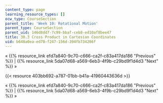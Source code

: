 ```yaml
---
content_type: page
learning_resource_types: []
ocw_type: CourseSection
parent_title: 'Week 10: Rotational Motion'
parent_type: CourseSection
parent_uid: 146d8dd7-7c99-bbaf-ceb8-ed10af8bee47
title: 30.3 Cross Product in Cartesian Coordinates
uid: b640a0ea-ed70-f247-156d-394fb734286f
---
```


« {{% resource_link efd7a840-9c70-c666-ca2f-c83a417da186 "Previous" %}} | {{% resource_link 5da07d68-a569-6eb3-4f9b-c29bd9f1d4d3 "Next" %}} »

{{< resource 403bb692-a787-01bb-b41a-41960443636d >}}

« {{% resource_link efd7a840-9c70-c666-ca2f-c83a417da186 "Previous" %}} | {{% resource_link 5da07d68-a569-6eb3-4f9b-c29bd9f1d4d3 "Next" %}} »